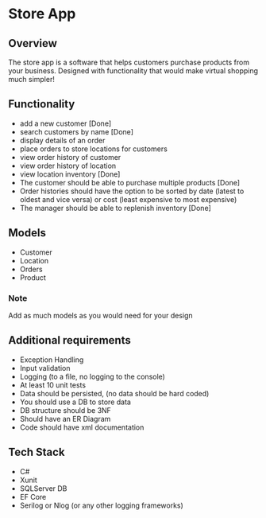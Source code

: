 # Store App
## Overview
The store app is a software that helps customers purchase products from your business. Designed with functionality that would make virtual shopping much simpler!

## Functionality
- add a new customer [Done]
- search customers by name [Done]
- display details of an order
- place orders to store locations for customers
- view order history of customer
- view order history of location
- view location inventory [Done]
- The customer should be able to purchase multiple products [Done]
- Order histories should have the option to be sorted by date (latest to oldest and vice versa) or cost (least expensive to most expensive)
- The manager should be able to replenish inventory [Done]

## Models
- Customer
- Location
- Orders
- Product
### Note
Add as much models as you would need for your design

## Additional requirements
- Exception Handling
- Input validation
- Logging (to a file, no logging to the console)
- At least 10 unit tests
- Data should be persisted, (no data should be hard coded)
- You should use a DB to store data
- DB structure should be 3NF
- Should have an ER Diagram
- Code should have xml documentation

## Tech Stack
- C#
- Xunit 
- SQLServer DB 
- EF Core
- Serilog or Nlog (or any other logging frameworks)
